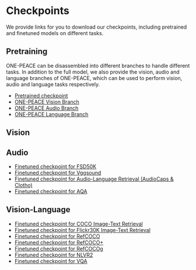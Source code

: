 # Checkpoints

We provide links for you to download our checkpoints, including pretrained and finetuned models on different tasks.

## Pretraining
ONE-PEACE can be disassembled into different branches to handle different tasks. In addition to the full model, we also provide the vision, audio and language branches of ONE-PEACE, which can be used to perform vision, audio and language tasks respectively.
* <a href="http://one-peace-shanghai.oss-accelerate.aliyuncs.com/one-peace.pt"> Pretrained checkpoint </a>
* <a href="https://one-peace-shanghai.oss-accelerate.aliyuncs.com/one_peace_checkpoints/one_peace_vision.pt"> ONE-PEACE Vision Branch </a>
* <a href="https://one-peace-shanghai.oss-accelerate.aliyuncs.com/one_peace_checkpoints/one_peace_audio.pt"> ONE-PEACE Audio Branch </a>
* <a href="https://one-peace-shanghai.oss-accelerate.aliyuncs.com/one_peace_checkpoints/one_peace_language.pt"> ONE-PEACE Language Branch </a>

## Vision

## Audio
* <a href="https://one-peace-shanghai.oss-accelerate.aliyuncs.com/one_peace_checkpoints/finetune_fsd50k.pt"> Finetuned checkpoint for FSD50K </a>
* <a href="https://one-peace-shanghai.oss-accelerate.aliyuncs.com/one_peace_checkpoints/finetune_vggsound.pt"> Finetuned checkpoint for Vggsound </a>
* <a href="https://one-peace-shanghai.oss-accelerate.aliyuncs.com/one_peace_checkpoints/finetune_al_retrieval.pt"> Finetuned checkpoint for Audio-Language Retrieval (AudioCaps & Clotho) </a>
* <a href="https://one-peace-shanghai.oss-accelerate.aliyuncs.com/one_peace_checkpoints/finetune_aqa.pt"> Finetuned checkpoint for AQA </a>

## Vision-Language
* <a href="https://one-peace-shanghai.oss-accelerate.aliyuncs.com/one_peace_checkpoints/finetune_coco.pt"> Finetuned checkpoint for COCO Image-Text Retrieval </a>
* <a href="https://one-peace-shanghai.oss-accelerate.aliyuncs.com/one_peace_checkpoints/finetune_flickr.pt"> Finetuned checkpoint for Flickr30K Image-Text Retrieval </a>
* <a href="https://one-peace-shanghai.oss-accelerate.aliyuncs.com/one_peace_checkpoints/finetune_refcoco.pt"> Finetuned checkpoint for RefCOCO </a>
* <a href="https://one-peace-shanghai.oss-accelerate.aliyuncs.com/one_peace_checkpoints/finetune_refcoco%2B.pt"> Finetuned checkpoint for RefCOCO+ </a>
* <a href="https://one-peace-shanghai.oss-accelerate.aliyuncs.com/one_peace_checkpoints/finetune_refcocog.pt"> Finetuned checkpoint for RefCOCOg </a>
* <a href="https://one-peace-shanghai.oss-accelerate.aliyuncs.com/one_peace_checkpoints/finetune_nlvr2.pt"> Finetuned checkpoint for NLVR2 </a>
* <a href="https://one-peace-shanghai.oss-accelerate.aliyuncs.com/one_peace_checkpoints/finetune_vqa.pt"> Finetuned checkpoint for VQA </a>
